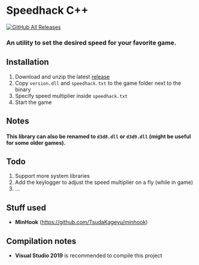 # **Speedhack C++**

[![GitHub All Releases](https://img.shields.io/github/downloads/iArtorias/speedhack-cpp/total.svg)](https://github.com/iArtorias/speedhack-cpp/releases)

### An utility to set the desired speed for your favorite game.

## Installation

1. Download and unzip the latest [release](https://github.com/iArtorias/speedhack-cpp/releases)
2. Copy `version.dll` and `speedhack.txt` to the game folder next to the binary
3. Specify speed multiplier inside `speedhack.txt`
4. Start the game

## Notes

#### This library can also be renamed to `d3d8.dll` or `d3d9.dll` (might be useful for some older games).

## Todo

1. Support more system libraries
2. Add the keylogger to adjust the speed multiplier on a fly (while in game)
3. ... 

## Stuff used

- **MinHook** (https://github.com/TsudaKageyu/minhook)

## Compilation notes

- **Visual Studio 2019** is recommended to compile this project
